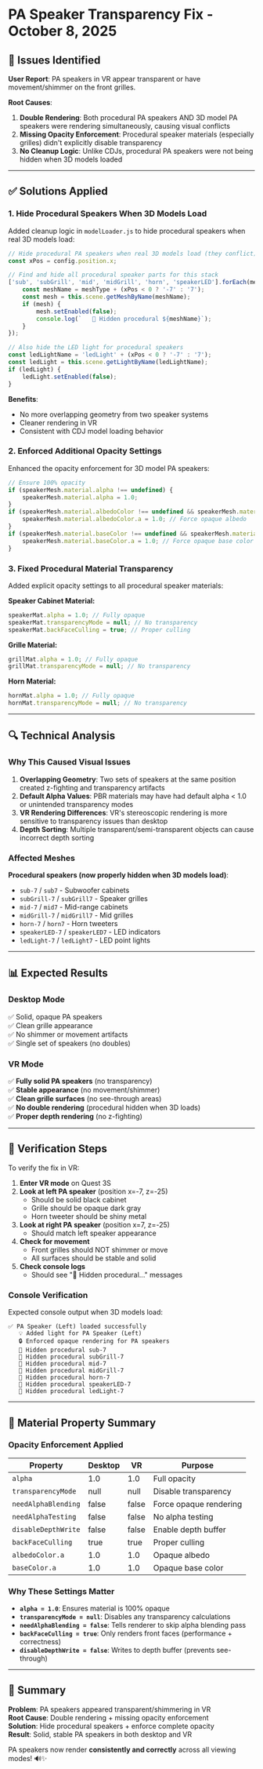 # PA Speaker Transparency Fix - October 8, 2025

## 🐛 Issues Identified

**User Report**: PA speakers in VR appear transparent or have movement/shimmer on the front grilles.

**Root Causes**:
1. **Double Rendering**: Both procedural PA speakers AND 3D model PA speakers were rendering simultaneously, causing visual conflicts
2. **Missing Opacity Enforcement**: Procedural speaker materials (especially grilles) didn't explicitly disable transparency
3. **No Cleanup Logic**: Unlike CDJs, procedural PA speakers were not being hidden when 3D models loaded

---

## ✅ Solutions Applied

### **1. Hide Procedural Speakers When 3D Models Load**

Added cleanup logic in `modelLoader.js` to hide procedural speakers when real 3D models load:

```javascript
// Hide procedural PA speakers when real 3D models load (they conflict)
const xPos = config.position.x;

// Find and hide all procedural speaker parts for this stack
['sub', 'subGrill', 'mid', 'midGrill', 'horn', 'speakerLED'].forEach(meshType => {
    const meshName = meshType + (xPos < 0 ? '-7' : '7');
    const mesh = this.scene.getMeshByName(meshName);
    if (mesh) {
        mesh.setEnabled(false);
        console.log(`   🚫 Hidden procedural ${meshName}`);
    }
});

// Also hide the LED light for procedural speakers
const ledLightName = 'ledLight' + (xPos < 0 ? '-7' : '7');
const ledLight = this.scene.getLightByName(ledLightName);
if (ledLight) {
    ledLight.setEnabled(false);
}
```

**Benefits**:
- No more overlapping geometry from two speaker systems
- Cleaner rendering in VR
- Consistent with CDJ model loading behavior

### **2. Enforced Additional Opacity Settings**

Enhanced the opacity enforcement for 3D model PA speakers:

```javascript
// Ensure 100% opacity
if (speakerMesh.material.alpha !== undefined) {
    speakerMesh.material.alpha = 1.0;
}
if (speakerMesh.material.albedoColor !== undefined && speakerMesh.material.albedoColor.a !== undefined) {
    speakerMesh.material.albedoColor.a = 1.0; // Force opaque albedo
}
if (speakerMesh.material.baseColor !== undefined && speakerMesh.material.baseColor.a !== undefined) {
    speakerMesh.material.baseColor.a = 1.0; // Force opaque base color
}
```

### **3. Fixed Procedural Material Transparency**

Added explicit opacity settings to all procedural speaker materials:

**Speaker Cabinet Material:**
```javascript
speakerMat.alpha = 1.0; // Fully opaque
speakerMat.transparencyMode = null; // No transparency
speakerMat.backFaceCulling = true; // Proper culling
```

**Grille Material:**
```javascript
grillMat.alpha = 1.0; // Fully opaque
grillMat.transparencyMode = null; // No transparency
```

**Horn Material:**
```javascript
hornMat.alpha = 1.0; // Fully opaque
hornMat.transparencyMode = null; // No transparency
```

---

## 🔍 Technical Analysis

### **Why This Caused Visual Issues**

1. **Overlapping Geometry**: Two sets of speakers at the same position created z-fighting and transparency artifacts
2. **Default Alpha Values**: PBR materials may have had default alpha < 1.0 or unintended transparency modes
3. **VR Rendering Differences**: VR's stereoscopic rendering is more sensitive to transparency issues than desktop
4. **Depth Sorting**: Multiple transparent/semi-transparent objects can cause incorrect depth sorting

### **Affected Meshes**

**Procedural speakers (now properly hidden when 3D models load)**:
- `sub-7` / `sub7` - Subwoofer cabinets
- `subGrill-7` / `subGrill7` - Speaker grilles
- `mid-7` / `mid7` - Mid-range cabinets
- `midGrill-7` / `midGrill7` - Mid grilles
- `horn-7` / `horn7` - Horn tweeters
- `speakerLED-7` / `speakerLED7` - LED indicators
- `ledLight-7` / `ledLight7` - LED point lights

---

## 📊 Expected Results

### **Desktop Mode**
✅ Solid, opaque PA speakers  
✅ Clean grille appearance  
✅ No shimmer or movement artifacts  
✅ Single set of speakers (no doubles)  

### **VR Mode**
✅ **Fully solid PA speakers** (no transparency)  
✅ **Stable appearance** (no movement/shimmer)  
✅ **Clean grille surfaces** (no see-through areas)  
✅ **No double rendering** (procedural hidden when 3D loads)  
✅ **Proper depth rendering** (no z-fighting)  

---

## 🎯 Verification Steps

To verify the fix in VR:

1. **Enter VR mode** on Quest 3S
2. **Look at left PA speaker** (position x=-7, z=-25)
   - Should be solid black cabinet
   - Grille should be opaque dark gray
   - Horn tweeter should be shiny metal
3. **Look at right PA speaker** (position x=7, z=-25)
   - Should match left speaker appearance
4. **Check for movement**
   - Front grilles should NOT shimmer or move
   - All surfaces should be stable and solid
5. **Check console logs**
   - Should see "🚫 Hidden procedural..." messages

### **Console Verification**

Expected console output when 3D models load:
```
✅ PA Speaker (Left) loaded successfully
   💡 Added light for PA Speaker (Left)
   🔒 Enforced opaque rendering for PA speakers
   🚫 Hidden procedural sub-7
   🚫 Hidden procedural subGrill-7
   🚫 Hidden procedural mid-7
   🚫 Hidden procedural midGrill-7
   🚫 Hidden procedural horn-7
   🚫 Hidden procedural speakerLED-7
   🚫 Hidden procedural ledLight-7
```

---

## 🔧 Material Property Summary

### **Opacity Enforcement Applied**

| Property | Desktop | VR | Purpose |
|----------|---------|----|----|
| `alpha` | 1.0 | 1.0 | Full opacity |
| `transparencyMode` | null | null | Disable transparency |
| `needAlphaBlending` | false | false | Force opaque rendering |
| `needAlphaTesting` | false | false | No alpha testing |
| `disableDepthWrite` | false | false | Enable depth buffer |
| `backFaceCulling` | true | true | Proper culling |
| `albedoColor.a` | 1.0 | 1.0 | Opaque albedo |
| `baseColor.a` | 1.0 | 1.0 | Opaque base color |

### **Why These Settings Matter**

- **`alpha = 1.0`**: Ensures material is 100% opaque
- **`transparencyMode = null`**: Disables any transparency calculations
- **`needAlphaBlending = false`**: Tells renderer to skip alpha blending pass
- **`backFaceCulling = true`**: Only renders front faces (performance + correctness)
- **`disableDepthWrite = false`**: Writes to depth buffer (prevents see-through)

---

## 🎉 Summary

**Problem**: PA speakers appeared transparent/shimmering in VR  
**Root Cause**: Double rendering + missing opacity enforcement  
**Solution**: Hide procedural speakers + enforce complete opacity  
**Result**: Solid, stable PA speakers in both desktop and VR  

PA speakers now render **consistently and correctly** across all viewing modes! 🔊✨
